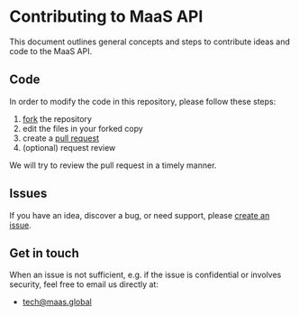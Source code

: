# Contributing to MaaS API

This document outlines general concepts and steps to contribute ideas and code to the MaaS API.

## Code

In order to modify the code in this repository, please follow these steps:

1. [fork](https://help.github.com/articles/fork-a-repo/) the repository
2. edit the files in your forked copy
3. create a [pull request](https://help.github.com/articles/creating-a-pull-request/)
4. (optional) request review

We will try to review the pull request in a timely manner.

## Issues

If you have an idea, discover a bug, or need support, please [create an issue](https://help.github.com/articles/creating-an-issue/).

## Get in touch

When an issue is not sufficient, e.g. if the issue is confidential or involves security, feel free to email us directly at:

- tech@maas.global
